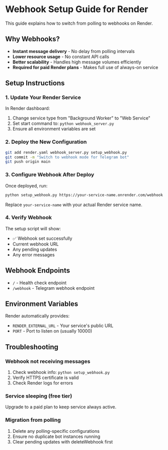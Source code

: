 # Webhook Setup Guide for Render

This guide explains how to switch from polling to webhooks on Render.

## Why Webhooks?

- **Instant message delivery** - No delay from polling intervals
- **Lower resource usage** - No constant API calls
- **Better scalability** - Handles high message volumes efficiently
- **Required for paid Render plans** - Makes full use of always-on service

## Setup Instructions

### 1. Update Your Render Service

In Render dashboard:
1. Change service type from "Background Worker" to "Web Service"
2. Set start command to: `python webhook_server.py`
3. Ensure all environment variables are set

### 2. Deploy the New Configuration

```bash
git add render.yaml webhook_server.py setup_webhook.py
git commit -m "Switch to webhook mode for Telegram bot"
git push origin main
```

### 3. Configure Webhook After Deploy

Once deployed, run:

```bash
python setup_webhook.py https://your-service-name.onrender.com/webhook
```

Replace `your-service-name` with your actual Render service name.

### 4. Verify Webhook

The setup script will show:
- ✅ Webhook set successfully
- Current webhook URL
- Any pending updates
- Any error messages

## Webhook Endpoints

- `/` - Health check endpoint
- `/webhook` - Telegram webhook endpoint

## Environment Variables

Render automatically provides:
- `RENDER_EXTERNAL_URL` - Your service's public URL
- `PORT` - Port to listen on (usually 10000)

## Troubleshooting

### Webhook not receiving messages
1. Check webhook info: `python setup_webhook.py`
2. Verify HTTPS certificate is valid
3. Check Render logs for errors

### Service sleeping (free tier)
Upgrade to a paid plan to keep service always active.

### Migration from polling
1. Delete any polling-specific configurations
2. Ensure no duplicate bot instances running
3. Clear pending updates with deleteWebhook first